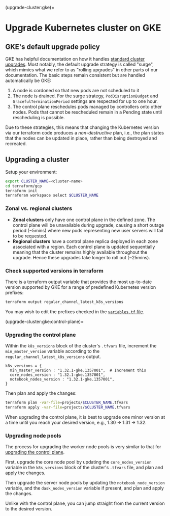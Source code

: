 (upgrade-cluster:gke)=
# Upgrade Kubernetes cluster on GKE

## GKE's default upgrade policy

[standard cluster upgrades]: https://cloud.google.com/kubernetes-engine/docs/concepts/cluster-upgrades

GKE has helpful documentation on how it handles [standard cluster upgrades].
Most notably, the default upgrade strategy is called "surge", which mimics what we refer to as "rolling upgrades" in other parts of our documentation.
The basic steps remain consistent but are handled automatically be GKE:

1. A node is cordoned so that new pods are not scheduled to it
1. The node is drained. For the surge strategy, `PodDisruptionBudget` and `GracefulTerminationPeriod` settings are respected for up to one hour.
1. The control plane reschedules pods managed by controllers onto other nodes. Pods that cannot be rescheduled remain in a Pending state until rescheduling is possible.

Due to these strategies, this means that changing the Kubernetes version via our terraform code produces a _non-destructive_ plan, i.e., the plan states that the nodes can be updated in place, rather than being destroyed and recreated.

## Upgrading a cluster

Setup your environment:

```bash
export CLUSTER_NAME=<cluster-name>
cd terraform/gcp
terraform init
terraforam workspace select $CLUSTER_NAME
```

### Zonal vs. regional clusters

- **Zonal clusters** only have one control plane in the defined zone. The control plane will be unavailable during upgrade, causing a short outage period (~5mins) where new pods representing new user servers will fail to be requested.
- **Regional clusters** have a control plane replica deployed in each zone associated with a region. Each control plane is updated sequentially meaning that the cluster remains highly available throughout the upgrade. Hence these upgrades take longer to roll out (~25mins).

### Check supported versions in terraform

There is a terraform output variable that provides the most up-to-date version supported by GKE for a range of predefined Kubernetes version prefixes:

```bash
terraform output regular_channel_latest_k8s_versions
```

You may wish to edit the prefixes checked in the [`variables.tf` file](https://github.com/2i2c-org/infrastructure/blob/44c94332ba8d40681d2f40c0860e99d6b6ca5e96/terraform/gcp/variables.tf#L43-L64).

(upgrade-cluster:gke:control-plane)=
### Upgrading the control plane

Within the `k8s_versions` block of the cluster's `.tfvars` file, increment the `min_master_version` variable according to the `regular_channel_latest_k8s_versions` output.

```
k8s_versions = {
  min_master_version : "1.32.1-gke.1357001",  # Increment this
  core_nodes_version : "1.32.1-gke.1357001",
  notebook_nodes_version : "1.32.1-gke.1357001",
}
```

Then plan and apply the changes:

```bash
terraform plan -var-file=projects/$CLUSTER_NAME.tfvars
terraform apply -var-file=projects/$CLUSTER_NAME.tfvars
```

When upgrading the control plane, it is best to upgrade one minor version at a time until you reach your desired version, e.g., 1.30 -> 1.31 -> 1.32.

### Upgrading node pools

The process for upgrading the worker node pools is very similar to that for [upgrading the control plane](upgrade-cluster:gke:control-plane).

First, upgrade the core node pool by updating the `core_nodes_version` variable in the `k8s_versions` block of the cluster's `.tfvars` file, and plan and apply the changes.

Then upgrade the server node pools by updating the `notebook_node_version` variable, and the `dask_nodes_version` variable if present, and plan and apply the changes.

Unlike with the control plane, you can jump straight from the current version to the desired version.
